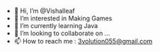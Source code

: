 - 👋 Hi, I’m @Vishalleaf
- 👀 I’m interested in Making Games 
- 🌱 I’m currently learning Java
- 💞️ I’m looking to collaborate on ...
- 📫 How to reach me : 3volution055@gmail.com

<!---
Vishalleaf/Vishalleaf is a ✨ special ✨ repository because its `README.md` (this file) appears on your GitHub profile.
You can click the Preview link to take a look at your changes.
--->
